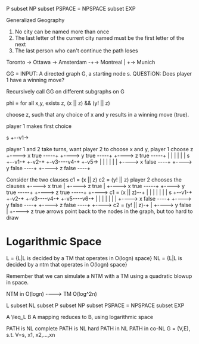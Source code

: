 P subset NP subset PSPACE = NPSPACE subset EXP

Generalized Geography
1. No city can be named more than once
2. The last letter of the current city named must be the first letter of the
   next
3. The last person who can't continue the path loses

Toronto -> Ottawa -> Amsterdam -+-> Montreal
								|
								+-> Munich

GG = INPUT: A directed graph G, a starting node s.
	 QUESTiON: Does player 1 have a winning move?

Recursively call GG on different subgraphs on G

phi = for all x,y, exists z, (x || z) && (y! || z)

choose z, such that any choice of x and y results in a winning move (true).

player 1 makes first choice

s +--v1->

player 1 and 2 take turns, want player 2 to choose x and y, player 1 choose z
		+----> x true -----+    +----> y true -----+          +----> z true -----+
		| 				   | 	|                  |          |                  |
s +--v1-+   			   +-v2-+                  +-v3----v4-+                  +-v5->
		| 				   |    |                  |          |                  |
		+----> x false ----+    +----> y false ----+          +----> z false ----+

Consider the two clauses
c1 = (x || z)
c2 = (y! || z)
player 2 chooses the clauses
																												  +----> x true
																												  |
																												  +----> z true
																												  |
		+----> x true -----+    +----> y true -----+          +----> z true -----+ 			+----> c1 = (x || z)--+
		| 				   | 	|                  |          |                  | 			|
s +--v1-+   			   +-v2-+                  +-v3----v4-+                  +-v5----v6-+
		| 				   |    |                  |          |                  |          |
		+----> x false ----+    +----> y false ----+          +----> z false ----+ 			+----> c2 = (y! || z)-+
																												  |
																												  +----> y false
																												  |
																												  +----> z true
arrows point back to the nodes in the graph, but too hard to draw

# Logarithmic Space
L = {L|L is decided by a TM that operates in O(logn) space}
NL = {L|L is decided by a ntm that operates in O(logn) space}

Remember that we can simulate a NTM with a TM using a quadratic blowup in
space.

NTM in O(logn) ----> TM O(log^2n)

L subset NL subset P subset NP subset PSPACE = NPSPACE subset EXP

A \leq_L B
A mapping reduces to B, using logarithmic space

PATH is NL complete
PATH is NL hard
PATH in NL
PATH in co-NL
G = (V,E), s.t. V=s, x1, x2,...,xn
